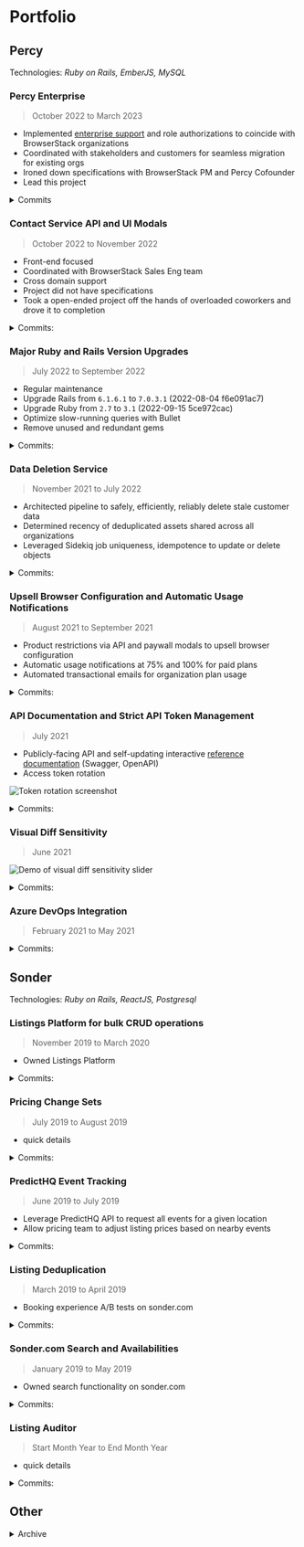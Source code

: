 # Portfolio

## Percy

Technologies: _Ruby on Rails, EmberJS, MySQL_

### Percy Enterprise

> October 2022 to March 2023

- Implemented [enterprise support](https://percy.io/enterprise) and role authorizations to coincide with BrowserStack organizations
- Coordinated with stakeholders and customers for seamless migration for existing orgs
- Ironed down specifications with BrowserStack PM and Percy Cofounder
- Lead this project

<details>
<summary>Commits</summary>

|     | Date       | Hash      | Message                                                                         |
| --- | ---------- | --------- | ------------------------------------------------------------------------------- |
| UI  | 2023-04-04 | 353495930 | Dashboard Redirect Preserves Current Team (#3464)                               |
| API | 2023-03-03 | 1c6641bf9 | Enable Teams for Newly-created Enterprise Organizations                         |
| API | 2023-03-02 | 456256b21 | Calculate Usage Stats by Enterprise Team                                        |
| UI  | 2023-03-02 | d8c790469 | Fix Teams Dropdown for all Dashboard Pages                                      |
| UI  | 2023-02-07 | 0119d3b6b | 10:38:44 -0700 Team Admins should only be Members of other teams/groups (#3337) |
| UI  | 2023-01-13 | 3151fb917 | Dropdown for `visibleOrganizationsInGroup`                                      |
| API | 2022-12-05 | e50c97455 | Implement and consume enterprise `TeamData`                                     |
| API | 2022-10-26 | 7704c4b99 | Migration: Add `enterprise_access` to organizations                             |

</details>

### Contact Service API and UI Modals

> October 2022 to November 2022

- Front-end focused
- Coordinated with BrowserStack Sales Eng team
- Cross domain support
- Project did not have specifications
- Took a open-ended project off the hands of overloaded coworkers and drove it to completion

<details>
<summary>Commits:</summary>

|     | Date       | Hash      | Message                                           |
| --- | ---------- | --------- | ------------------------------------------------- |
| UI  | 2022-11-17 | c610aae0d | Quick Contact Sales modal fixes (#3212)           |
| UI  | 2022-11-16 | 12928daaa | Contact Service Functionality (#3117)             |
| API | 2022-10-07 | 286db71b1 | Better Contact Service API Error Handling (#2853) |
| API | 2022-10-06 | 1935d9ee7 | Contact Service API (#2825)                       |

</details>

### Major Ruby and Rails Version Upgrades

> July 2022 to September 2022

- Regular maintenance
- Upgrade Rails from `6.1.6.1` to `7.0.3.1` (2022-08-04 f6e091ac7)
- Upgrade Ruby from `2.7` to `3.1` (2022-09-15 5ce972cac)
- Optimize slow-running queries with Bullet
- Remove unused and redundant gems

<details>
<summary>Commits:</summary>

|     | Date       | Hash      | Message                                                                  |
| --- | ---------- | --------- | ------------------------------------------------------------------------ |
| API | 2022-09-15 | 5ce972cac | Adopt Ruby 3.1 (#2809)                                                   |
| API | 2022-09-13 | b259326be | Update baseimage to Ruby 3 (#2781)                                       |
| API | 2022-09-12 | d5c66e5e1 | Preparation for Ruby 3 Upgrade (#2747)                                   |
| API | 2022-09-07 | 21f07a8d2 | Update `percy-style` to target Ruby 2.7 syntax (#2786)                   |
| API | 2022-08-26 | 979b7d288 | Update to new Ruby 3 compatible `percy-workloads` gem (#2779)            |
| API | 2022-08-10 | 6ac17fe22 | Serialize precision: nil for tables where datetime precision was not set |
| API | 2022-08-05 | 92980dbf2 | Rails `7.0.3.1` Upgrade (take two) (#2728)                               |
| API | 2022-08-04 | f6e091ac7 | Revert "Upgrade Rails from `6.1.6.1` to `7.0.3.1` (#2715)" (#2727)       |
| API | 2022-08-04 | f14135713 | Upgrade Rails from `6.1.6.1` to `7.0.3.1` (#2715)                        |
| API | 2022-08-02 | 71efc0b01 | Bullet Query Optimizations (#2720)                                       |
| API | 2022-08-02 | 1e033b50d | Add `Bullet.profile` to print_queries helper (#2721)                     |
| API | 2022-08-02 | 82f74377c | use RubyGems `subprocess` gem :gem: (#2722)                              |
| API | 2022-07-29 | 1ec872645 | Add `print_queries` to sql helper (#2711)                                |
| API | 2022-07-29 | 8374fa6fd | Remove unused `scientist` gem (#2714)                                    |
| API | 2022-07-28 | 9cf987e0d | Remove redundant `JSON::Api::Vanilla` gem (#2709)                        |
| API | 2022-07-28 | 688d1bc6c | Remove no longer used stripe gem (#2710)                                 |

</details>

### Data Deletion Service

> November 2021 to July 2022

- Architected pipeline to safely, efficiently, reliably delete stale customer data
- Determined recency of deduplicated assets shared across all organizations
- Leveraged Sidekiq job uniqueness, idempotence to update or delete objects

<details>
<summary>Commits:</summary>

|     | Date       | Hash      | Message                                                                   |
| --- | ---------- | --------- | ------------------------------------------------------------------------- |
| API | 2022-07-14 | ddbbab71d | Delete Associated Comment Threads and Comments (#2670)                    |
| API | 2022-07-13 | e4c1a46b5 | Delete associated Master Snapshot iff deleting latest Snapshot (#2669)    |
| API | 2022-07-12 | b5d007a53 | remove ManifestMigration rake task from cron (#2664)                      |
| API | 2022-07-01 | ecabc5725 | Add `lossy_image` deletion to DeleteImages step (#2648)                   |
| API | 2022-07-01 | 390b1ff25 | Add safeguard for `Google::Cloud::NotFound` error (#2647)                 |
| API | 2022-06-30 | 351933a7a | Remove Auth0 References (#2625)                                           |
| API | 2022-06-29 | 54cfd6b46 | Delete Images Step (#2612)                                                |
| API | 2022-06-16 | 2cb89929  | `resource.uploaded_at` should not affect GCS delete call (#2581)          |
| API | 2022-06-16 | 171ce18e3 | Delete SnapshotResources in bulk (#2582)                                  |
| API | 2022-06-16 | 455a0681b | DeletionService maybe_delete_resource! (#2565)                            |
| API | 2022-06-09 | 0fe5fa441 | fix `sha:` -> `filename:` kwarg in storage_data (#2570)                   |
| API | 2022-06-08 | a0c0c015d | Update percy-storage gem from 1.4.1 to 2.0.5 (#2567)                      |
| API | 2022-06-02 | 68388dc13 | update dev.rake (#2553)                                                   |
| API | 2022-06-02 | b45dc84f1 | Add sidekiq-deletion queue (#2554)                                        |
| API | 2022-05-10 | 99ec80c39 | delete update reused object job (#2488)                                   |
| API | 2022-03-17 | aa67ebd41 | Better Honeycomb Tracing for Object Ledger Service (#2371)                |
| API | 2022-03-12 | 14a3d9795 | Fix zscan return type for flush object ledger (#2359)                     |
| API | 2022-03-11 | 02eecac39 | Fix `OBJECT_TYPES` class variable reference (#2358)                       |
| API | 2022-03-11 | 0b74b6bdb | Decouple Image and Resource Updates + Batch Update Retries (#2337)        |
| API | 2022-03-08 | 9da156854 | Delete bulk segment update job (#2346)                                    |
| API | 2022-03-02 | e77470469 | [UpdateReusedObjects] More Logging and Re-enqueue on Success (#2332)      |
| API | 2022-03-02 | 54d823354 | Delay Cron Timings for Object Ledger Flush (#2323)                        |
| API | 2022-02-22 | 02c3298fb | Batch Object Ledger Flushes (#2294)                                       |
| API | 2022-02-03 | 9f06d8b65 | Object Ledger Service: more Honeycomb logging + update in batches (#2290) |
| API | 2022-01-31 | 3b67a8670 | Object Ledger: Rename Honeycomb Trace + Add `nil` compact (#2284)         |
| API | 2022-01-28 | dec79d941 | Backfill Reused Object Updates (#2215)                                    |
| API | 2022-01-21 | a9f2072d2 | Flush Object Ledger Updates (#2229)                                       |
| API | 2021-12-07 | f310ef40c | Object Ledger Service Touchpoints (#2211)                                 |
| API | 2021-11-10 | 50f870cd5 | Introduce Object Ledger Service (#2205)                                   |
| API | 2021-11-05 | 0c98249f5 | Add development redis instance for object ledger (#2204)                  |

</details>

### Upsell Browser Configuration and Automatic Usage Notifications

> August 2021 to September 2021

- Product restrictions via API and paywall modals to upsell browser configuration
- Automatic usage notifications at 75% and 100% for paid plans
- Automated transactional emails for organization plan usage

<details>
<summary>Commits:</summary>

|     | Date       | Hash      | Message                                                   |
| --- | ---------- | --------- | --------------------------------------------------------- |
| UI  | 2021-09-10 | 691a99d30 | Upsell Browser Configuration to New Orgs                  |
| UI  | 2021-08-16 | e1226f990 | Add note about automatically sending usage notifications  |
| API | 2021-09-10 | 2fec94e0a | Upsell Browser Configuration                              |
| API | 2021-08-24 | 0255ac546 | Bulk project browser creation/deletion as paid features   |
| API | 2021-08-16 | 03176c5e1 | Automatic usage notifications                             |
| API | 2021-08-04 | dc334358d | Endpoints for bulk ProjectBrowserTarget creation/deletion |

</details>

### API Documentation and Strict API Token Management

> July 2021

- Publicly-facing API and self-updating interactive [reference documentation](https://www.browserstack.com/docs/percy/api-reference/authentication) (Swagger, OpenAPI)
- Access token rotation

![Token rotation screenshot](./images/access-token-rotation.png)

<details>
<summary>Commits:</summary>

|     | Date       | Hash      | Message                                              |
| --- | ---------- | --------- | ---------------------------------------------------- |
| API | 2021-07-22 | d055a301e | Migration for backfilling readonly tokens            |
| UI  | 2021-07-20 | e988a01fe | Expose ReadOnly token in UI                          |
| API | 2021-07-20 | bc8476b86 | API Documentation with rswag                         |
| API | 2021-07-06 | db600e01d | [Public API] Add Support for Project ReadOnly Tokens |

</details>

### Visual Diff Sensitivity

> June 2021

![Demo of visual diff sensitivity slider](./images/diff-sensitivity.gif)

<details>
<summary>Commits:</summary>

|     | Date       | Hash      | Message                                                  |
| --- | ---------- | --------- | -------------------------------------------------------- |
| UI  | 2021-06-09 | 1a36792c8 | Remove Diff Sensitivity Feature Flag                     |
| UI  | 2021-06-04 | 3ab5f5278 | Visual Diff Sensitivity                                  |
| API | 2021-06-07 | 20c9e5500 | Do not update Diff Sensitivity if already a custom value |
| API | 2021-06-04 | aadccfe93 | Update Project Fuzz Factor with Diff Sensitivity         |

</details>

### Azure DevOps Integration

> February 2021 to May 2021

<details>
<summary>Commits:</summary>

|     | Date       | Hash      | Message                                                          |
| --- | ---------- | --------- | ---------------------------------------------------------------- |
| UI  | 2021-05-18 | ac529a6dc | Azure DevOps Launch                                              |
| API | 2021-04-27 | d505367ed | Better Handle Azure DevOps Errors (#1914)                        |
| API | 2021-03-31 | 034cb8ca5 | Add Pagination to Azure DevOps (#1902)                           |
| API | 2021-03-30 | b95b570c9 | Update Azure DevOps Pull Request Cassettes (#1900)               |
| API | 2021-03-30 | d465581d0 | Azure DevOps Commit Status Update Services (#1899)               |
| API | 2021-03-26 | 6929ab51c | Azure DevOps Pull Request Service (#1898)                        |
| API | 2021-03-25 | e91a26fd4 | update ADO cassettes to fix changed repo name (#1895)            |
| API | 2021-03-25 | 87005baf8 | Azure DevOps Repo Service (#1887)                                |
| API | 2021-03-19 | 84fbecf43 | Azure DevOps Service Setup (#1877)                               |
| UI  | 2021-03-10 | 361dbdf67 | Azure DevOps Integration                                         |
| API | 2021-02-18 | d17c1ea31 | db migration to add azure devops to version_control_integrations |

</details>

## Sonder

Technologies: _Ruby on Rails, ReactJS, Postgresql_

### Listings Platform for bulk CRUD operations

> November 2019 to March 2020

- Owned Listings Platform

<details>
<summary>Commits:</summary>

|     | Date                      | Hash     | Message                                                                |
| --- | ------------------------- | -------- | ---------------------------------------------------------------------- |
|     | 2020-03-20 19:21:17 -0700 | 034610a1 | reset min-los bound                                                    |
|     | 2020-03-20 17:19:20 -0700 | 5a890624 | [COVID19] Change min LOS to 30 (#1529)                                 |
|     | 2020-03-20 16:19:17 -0700 | 71a30269 | simplify logic and reduce hits to Flipper db (#1527)                   |
|     | 2020-03-20 15:56:41 -0700 | 2005c869 | [COVID19] Cap Homeaway Min LOS to 28 days max (#1525)                  |
|     | 2020-03-20 14:12:03 -0700 | da9bc751 | Time.today to Time.current (#1524)                                     |
|     | 2020-03-20 13:16:52 -0700 | 323f94d1 | [COVID19] Cap Airbnb minimum_stay_length to 28 days (#1522)            |
|     | 2020-03-18 11:08:47 -0700 | 0ed5b721 | Log Listable Upsert Errors (#1492)                                     |
|     | 2020-03-17 19:28:54 -0700 | 981239bb | [LP] Automatically create L1 listings when creating collection (#1486) |
|     | 2020-03-17 14:39:15 -0700 | b98058a3 | add channel booking id to COVID refund log (#1512)                     |
|     | 2020-03-17 13:33:37 -0700 | 45197954 | Add covid19 condition for processing airbnb cancellations (#1511)      |
|     | 2020-03-13 09:59:14 -0700 | 7d7acd8d | Add CUF Spaces to Listable (#1494)                                     |
|     | 2020-03-09 16:09:25 -0700 | 0f3aeffe | increase LOS Discount upper bound (#1482)                              |
|     | 2020-03-03 16:57:25 -0800 | fc3a6f31 | Add migration for new unit amenity fields on Listable (#1471)          |
|     | 2020-03-03 14:44:15 -0800 | 460362c3 | Migration to Add Building Fields to Listable (#1470)                   |
|     | 2020-02-27 17:27:49 -0800 | d61f9a97 | redirect requests to units to respective listable (#1459)              |
|     | 2020-02-27 14:02:29 -0800 | 71529b2f | [LP] Batch Update Homeaway Descriptions (#1456)                        |
|     | 2020-02-27 13:43:52 -0800 | 2760d5b2 | [LP] Show List on Homeaway Button (take-two) (#1450)                   |
|     | 2020-02-25 17:50:45 -0800 | 621ad935 | add internal/external listing links to listable view (#1448)           |
|     | 2020-02-25 17:39:41 -0800 | f6e69016 | Add availability serializer (#1449)                                    |
|     | 2020-02-25 14:23:18 -0800 | 34920efe | [LP] Beautify collection availabilities (#1444)                        |
|     | 2020-02-24 19:40:02 -0800 | 2ecd3f6c | [LP] Listable Details Page + Create Homeaway Listing (#1429)           |
|     | 2020-02-21 11:11:02 -0800 | 7dbb943f | Fix LP namespacing for Listings::Bookingcom (#1435)                    |
|     | 2020-02-21 10:32:59 -0800 | 082c4b0d | [LP] Delay synchronous upsert, enforce channel_name as job_id (#1434)  |
|     | 2020-02-21 06:40:47 -0800 | 17deb7a8 | Update yarn.lock file (#1431)                                          |
|     | 2020-02-20 18:06:15 -0800 | c9e02f81 | [LP] Realtime synchronous listing upserts (#1426)                      |
|     | 2020-02-19 12:33:38 -0800 | aad8fed7 | Decrease expedia listing audit batch size (#1422)                      |
|     | 2020-02-18 15:50:25 -0800 | 132c8e59 | [LP] Fix short description field (#1419)                               |
|     | 2020-02-11 16:00:46 -0800 | c7350598 | [LP] Allow search for early listed listables (#1408)                   |
|     | 2020-02-05 18:13:48 -0800 | 039aef7a | One Night Stay Applicable on Collection Details (#1396)                |
|     | 2020-01-31 15:59:11 -0800 | 3dc8d30b | fix collection status toggle (#1391)                                   |
|     | 2020-01-31 10:53:41 -0800 | 50a16ef7 | Fix Payload Button Double Render (#1388)                               |
|     | 2020-01-29 18:13:04 -0800 | 339e9591 | Primary Collection dropdown for New/Edit Listings (#1378)              |
|     | 2020-01-27 13:23:59 -0800 | 63444ec1 | Primary Collection Migration (#1375)                                   |
|     | 2020-01-23 17:57:45 -0800 | 7248577f | Delay LOS price factor job by 5 seconds (#1370)                        |
|     | 2020-01-23 17:53:59 -0800 | 738eeaf0 | [LP] Alert on Bad Collection Creation and Edit (#1372)                 |
|     | 2020-01-17 18:27:53 -0800 | cfbb7b92 | [LP] Display Modals on the Listings Platform (#1363)                   |
|     | 2020-01-10 18:49:40 -0800 | 89693084 | [LP] Expose Expedia property status check (#1351)                      |
|     | 2020-01-10 15:59:42 -0800 | 56781aa3 | [LP] Select Primary Listable for Collection (#1349)                    |
|     | 2020-01-08 15:25:39 -0800 | b90495ca | Allow selection of primary listable on a collection (#1345)            |
|     | 2020-01-07 15:08:48 -0800 | 14cf311d | [LP] Filter out inactive listings from listable search (#1336)         |
|     | 2020-01-06 17:15:49 -0800 | f28d902c | Fix Listable LOS discount job callback (#1337)                         |
|     | 2020-01-06 11:33:52 -0800 | 5fdac225 | Newly Created Listables Should Respect LOS City Discounts (#1270)      |
|     | 2019-12-20 16:04:32 -0800 | bedc6496 | Make property type editable for Expedia and Bookingcom (#1331)         |
|     | 2019-11-27 12:46:48 -0800 | 4792652a | [LP] Publish listing to CUF (#1290)                                    |
|     | 2019-11-26 14:05:28 -0800 | e8d0381b | Present Unique Listing and Collection Photos (#1287)                   |
|     | 2019-11-26 14:05:13 -0800 | b6db730c | Only relist Homeaway listings on another account (#1285)               |
|     | 2019-11-14 16:01:57 -0700 | 1ea1eea4 | Relist Homeaway/VRBO Listings (#1230)                                  |

Supporting commits in monolith repo

|     | Date                      | Hash       | Message                                                               |
| --- | ------------------------- | ---------- | --------------------------------------------------------------------- |
|     | 2020-03-12 15:55:24 -0700 | 10d1318549 | good suggestions, hound! 👍🏾                                           |
|     | 2020-03-12 15:48:27 -0700 | ddc5064073 | include new building change for restaurant_in_building                |
|     | 2020-03-12 15:47:53 -0700 | 27ada3a99e | upsert Cuf::Space fields                                              |
|     | 2020-03-06 17:27:10 -0800 | 159ca7fcc2 | add strangely named room_id and rate_id                               |
|     | 2020-03-06 14:21:51 -0800 | e30f2ec049 | only return first booking result for external id                      |
|     | 2020-03-06 14:02:12 -0800 | 85b48b4de3 | return actual HTML objects                                            |
|     | 2020-03-06 12:48:00 -0800 | 2b15e8a36b | use inquiry decorator                                                 |
|     | 2020-03-06 11:40:46 -0800 | 381d86412c | display OTA info on Inquiry view in the BEN                           |
|     | 2020-03-05 20:22:42 -0800 | 2ab296d5d1 | button resurfaced in the merge. removing again                        |
|     | 2020-03-04 14:31:11 -0800 | c7fd4ac40c | only show buttons if have distribution role                           |
|     | 2020-03-03 15:31:37 -0800 | 25604cb666 | upsert new building amenities                                         |
|     | 2020-03-03 12:56:12 -0800 | 70886e474d | rename field to match building attribute                              |
|     | 2020-03-02 16:21:06 -0800 | 4f30237482 | reduncancy department of redundancy                                   |
|     | 2020-03-02 14:04:18 -0800 | 277849e134 | missing field from another PR (#9747)                                 |
|     | 2020-03-02 13:26:55 -0800 | a92f1d39dc | better separation of fields                                           |
|     | 2020-03-02 13:23:21 -0800 | cdc933f0ee | add building and hotel fields to listable upsert                      |
|     | 2020-02-27 17:33:57 -0800 | 8fa4bab492 | change OTA link, remove deprecation warning                           |
|     | 2020-02-25 10:42:25 -0800 | e4181c6d2b | Revise CUF link deprecation message                                   |
|     | 2020-02-25 10:41:47 -0800 | d3c9d5206d | change Validate button to GET rather than POST to match OTA links     |
|     | 2020-02-24 19:49:54 -0800 | 1ef7bee745 | 🐕                                                                    |
|     | 2020-02-24 19:44:24 -0800 | 2a4f91fde8 | add View OTA Links button/link                                        |
|     | 2020-02-24 19:43:51 -0800 | 7277c47e69 | deprecate CUF OTA channel links                                       |
|     | 2020-02-20 16:00:56 -0800 | 455137b6d2 | actually remove the button                                            |
|     | 2020-02-20 14:33:09 -0800 | 7476f469e5 | remove List on Homeaway button from CUF                               |
|     | 2020-02-03 08:22:57 -0800 | 9465270dcb | [CUF] Remove OTA channel buttons (#9598)                              |
|     | 2020-01-16 16:12:31 -0800 | be64dd9386 | Stop Erroneous Unit Upserts (#9452)                                   |
|     | 2020-01-06 11:53:02 -0800 | fc55464c7c | Make listable upsert synchronous in the CUF and display error (#9291) |
|     | 2019-12-20 15:32:29 -0800 | 31d74bed3c | allow upsert empty array of channels (#9264)                          |
|     | 2019-12-19 17:07:02 -0800 | d019a52756 | Validate Units before upserting to Listings (#8864)                   |
|     | 2019-11-25 17:35:50 -0700 | 80565b9b3f | Add CUF validations for LTR and Min                                   |

</details>

### Pricing Change Sets

> July 2019 to August 2019

- quick details

<details>
<summary>Commits:</summary>

|       | Date                      | Hash       | Message                                                              |
| ----- | ------------------------- | ---------- | -------------------------------------------------------------------- |
|       | 2019-08-14 13:38:49 -0700 | d24085c    | Change Sets Revert Revert (#327)                                     |
|       | 2019-08-01 09:51:32 -0700 | a3f43a6    | Revert "Apply and Commit Change Sets to PriceCalendar (#265)" (#321) |
|       | 2019-07-31 19:27:52 -0700 | a88fe81    | attempt at sticky price editor (#319)                                |
| Rails | 2019-08-01 09:27:17 -0700 | 24fb98dd68 | Correct change set value field from int to decimal (#7372)           |
| Rails | 2019-07-31 18:38:14 -0700 | 6ef3914162 | Ensure Change Set prices abide by min and max price rules (#7281)    |
|       | 2019-07-31 19:11:28 -0700 | f1a5550    | Apply and Commit Change Sets to PriceCalendar (#265)                 |
|       | 2019-07-22 15:48:38 -0700 | 3157265    | fix off-by-one PriceCalendar blended row calculation (#317)          |
|       | 2019-07-10 17:06:03 -0700 | 740a9c2    | column OccupancyRate respects day of week filter (#296)              |
|       | 2019-06-28 16:24:44 -0700 | 8af9312    | Events Feed for Compression Nights (#293)                            |
|       | 2019-06-20 11:49:37 -0700 | 57a5ace    | add RMP_USERNAME and RMP_PASSWORD to app.json (#270)                 |
|       | 2019-06-17 15:14:19 -0700 | 1808bcf    | Decouple UnitDatePricing from PriceCalendar (#262)                   |
|       | 2019-05-30 12:25:17 -0700 | 349a0cf    | Visually distinguish weekends and employee bookings (#255)           |
|       | 2019-05-29 17:30:04 -0700 | c92aa31    | Break Out Dashboard Components into respective Cards (#243)          |
|       | 2019-05-24 19:47:44 -0700 | cc1d89b    | Add day of week filter for PriceCalendar (#235)                      |

</details>

### PredictHQ Event Tracking

> June 2019 to July 2019

- Leverage PredictHQ API to request all events for a given location
- Allow pricing team to adjust listing prices based on nearby events

<details>
<summary>Commits:</summary>

|     | Date                      | Hash    | Message                                       |
| --- | ------------------------- | ------- | --------------------------------------------- |
|     | 2019-07-19 19:26:28 -0700 | b86b55c | Request all PredictHQ API page results (#310) |
|     | 2019-07-02 15:52:10 -0700 | 5f33700 | add PREDICT_HQ_SECRET to app.json (#298)      |

</details>

### Listing Deduplication

> March 2019 to April 2019

- Booking experience A/B tests on sonder.com

<details>
<summary>Commits:</summary>

|     | Date                      | Hash       | Message                                                                                          |
| --- | ------------------------- | ---------- | ------------------------------------------------------------------------------------------------ |
|     | 2019-04-12 09:40:29 -0700 | 6c91dc0e2e | fix dedupe regular expression matching on hyphens in ad_name adjective (#6468)                   |
|     | 2019-04-05 13:06:50 -0700 | 4849ad3561 | more robust regex logic for hiding ad_name extensions (#6445)                                    |
|     | 2019-04-05 09:09:40 -0700 | f97ede912e | fix hyphenation on search results (#6443)                                                        |
|     | 2019-04-04 17:22:36 -0700 | 4099315dd4 | fix ad names with hyphens in dedupe test (#6442)                                                 |
|     | 2019-04-03 15:01:37 -0700 | 132b757338 | launch Denver on sonder.com 🌇 (#6428)                                                           |
|     | 2019-04-03 12:24:48 -0700 | 70271e4c3f | [sondercom] dedupe listings by showing only one of any available listings per collection (#6290) |

</details>

### Sonder.com Search and Availabilities

> January 2019 to May 2019

- Owned search functionality on sonder.com

<details>
<summary>Commits:</summary>

|     | Date                      | Hash       | Message                                                                                        |
| --- | ------------------------- | ---------- | ---------------------------------------------------------------------------------------------- |
|     | 2019-05-09 10:46:50 -0700 | 0e0341110d | redirect to not_found when user tries to view an invalid unit_id (#6661)                       |
|     | 2019-05-01 16:34:57 -0700 | e2de94f9cd | fix max-width of booking bar elements for search page on iPad (#6649)                          |
|     | 2019-05-01 15:07:04 -0700 | 3ddae94bfd | [sondercom] change session cookie expiry to 14 days (#6642)                                    |
|     | 2019-04-30 14:09:11 -0700 | 8db9d6f31b | Fix inconsistent specs from A/B tests (#6638)                                                  |
|     | 2019-04-29 12:02:56 -0700 | c83317448c | [sondercom] Persistent Booking Bar A/B Test (#6583)                                            |
|     | 2019-04-18 14:46:23 -0700 | 21aaab0783 | [sondercom] Prevent Viewing Past Availabilites (#6531)                                         |
|     | 2019-04-15 17:23:57 -0700 | e5e908b404 | fix booking confirmation partial (#6508)                                                       |
|     | 2019-04-15 11:17:33 -0700 | 9e3a01d793 | prevent allowing booking confirmation email if booking not chargable (#6500)                   |
|     | 2019-04-12 17:14:01 -0700 | 3fb8a0107a | limit availabilities on unit listing view to 18 months (#6493)                                 |
|     | 2019-03-28 08:03:45 -0700 | d583b70343 | Fix issue where payments are rejected past 6pm for same-day bookings (#6363)                   |
|     | 2019-03-07 11:59:43 -0800 | 47c8b5fdc6 | [sondercom] Prevent booking in the past + useful inquiry failure message (#6221)               |
|     | 2019-03-06 19:42:36 -0800 | d4c497ca54 | fix clockwork skipping OTA::Availabilities::UpsertAllUnitsWorker job (#6222)                   |
|     | 2019-02-26 12:09:23 -0800 | 86e0727ff3 | replace booking with lease_inquiry for GTM event tracking (#6140)                              |
|     | 2019-02-25 19:30:40 -0800 | 3e5f6c183d | Added additional tracking data for GTM events (#6133)                                          |
|     | 2019-02-22 14:25:02 -0800 | 3d0f109c14 | Add Unique Neighborhood Content and Additional Parking Details (#6106)                         |
|     | 2019-02-20 11:14:29 -0800 | 3521db084b | Remove non-bookable units from search (#6087)                                                  |
|     | 2019-02-16 12:21:26 -0800 | 42027dce8d | remove employee from carousel (#6072)                                                          |
|     | 2019-02-13 12:08:24 -0800 | 9e7ca35c04 | Only enforce inquiry validation if booked through sonder.com (#6038)                           |
|     | 2019-02-11 14:13:54 -0800 | f6b30a769a | fix tests broken by enforcing unit night stay (#6014)                                          |
|     | 2019-02-11 11:54:34 -0700 | 3d79b5efad | Enforce Max Night Stay on Sonder.com (#5950)                                                   |
|     | 2019-02-08 14:53:02 -0800 | 103cf6bdc5 | add SonderEmployee to Guest Reason Stay on inquiry (#6002)                                     |
|     | 2019-02-06 15:25:13 -0800 | 864bb18008 | [GTM][GA][SEO] Add additional tracking parameters to booking confirmation and searches (#5985) |
|     | 2019-02-06 13:46:32 -0800 | a3f5daae55 | add clause to sonder terms of service for background checks (#5988)                            |
|     | 2019-01-25 13:04:22 -0800 | 72c0780bdb | Hide units not yet bookable from search results (#5809)                                        |
|     | 2019-01-22 17:05:15 -0800 | 39335f0446 | lower floor on nightly rates in Rome to increase demand (#5906)                                |
|     | 2019-01-16 17:25:59 -0800 | de26153bce | Remove stay_type from city links on homepage (#5875)                                           |
|     | 2019-01-15 16:46:58 -0800 | 8932520514 | [sondercom] Support Max Night on Sonder.com (#5848)                                            |
|     | 2019-01-08 17:19:38 -0800 | 0439bdf499 | Adjust NYC price discount to 0% weekly and 10% monthly (#5815)                                 |
|     | 2019-01-07 12:44:12 -0800 | 99424516af | Add upsert listing button to CUF (#5681)                                                       |

</details>

### Listing Auditor

> Start Month Year to End Month Year

- quick details

<details>
<summary>Commits:</summary>

|     | Date                      | Hash     | Message                                                                         |
| --- | ------------------------- | -------- | ------------------------------------------------------------------------------- |
|     | 2019-11-08 14:48:11 -0700 | 6b2d3653 | [LP][Auditor] Expose Auditor Results on LP (#1243)                              |
|     | 2019-11-07 18:11:19 -0700 | fbd7edbf | [LP][Auditor] Auditor Report Generation and Upload to S3 (#1241)                |
|     | 2019-10-28 14:11:37 -0700 | c6c18ec5 | generate audit report and upload to S3                                          |
|     | 2019-10-22 13:50:40 -0700 | 957743b4 | quick fixes to isolated LP issues (#1219)                                       |
|     | 2019-10-21 17:54:29 -0700 | 96a957d3 | Fix nil pointer for collection view in LP (#1217)                               |
|     | 2019-10-21 16:15:18 -0700 | 85f2cbc0 | LP Enhancements (Balcony/Terrace in Expedia Collection Names) (#1214)           |
|     | 2019-10-21 16:08:37 -0700 | 987d2d8a | Upsert airbnb listings for city on LOS discount update (#1194)                  |
|     | 2019-10-09 14:24:31 -0700 | 296d4038 | [LP] Listing Platform UI Enhancements (#1174)                                   |
|     | 2019-10-06 14:05:55 -0700 | 84a2fdc4 | [Auditor] Audit Airbnb Collections (RoomTypes) (#1165)                          |
|     | 2019-10-04 18:49:53 -0700 | b6395b32 | Add table of city discounts to LOS tool (#1170)                                 |
|     | 2019-10-04 16:16:30 -0700 | cb85e352 | [Auditor] Scale back listing auditor threads, fix AuditorRun.create! (#1164)    |
|     | 2019-10-03 01:01:35 -0700 | 97589e7b | [Auditor] Filter out RoomTypes and RatePlans for deactivated listings (#1155)   |
|     | 2019-09-30 23:55:37 -0700 | b759f5fb | [Auditor] Concurrently Audit RoomTypes and Rate Plans (#1119)                   |
|     | 2019-09-28 18:09:22 -0700 | b526c596 | LOS support for various city names (#1138)                                      |
|     | 2019-09-27 18:41:11 -0700 | 11e01622 | Undo city name normalization in LOS discount tool (#1137)                       |
|     | 2019-09-27 16:10:14 -0700 | c382dec1 | Frontend for OTA LOS discount (#1130)                                           |
|     | 2019-09-11 16:21:57 -0700 | 2c7a0c20 | [Auditor] Bookingcom Live Status Auditor (#1088)                                |
|     | 2019-09-10 12:10:35 -0700 | c65a1dd4 | [Auditor] Add Expedia Live Status and datadog stats to listing auditor (#1066)  |
|     | 2019-09-07 16:10:59 -0700 | f716d338 | Remove foreign key to listings on listing audit flag, make non-nullable (#1073) |
|     | 2019-09-06 17:38:29 -0700 | 2cb07d92 | hotfix for pre-existing foreign key (#1072)                                     |
|     | 2019-09-05 15:51:00 -0700 | 13339f99 | Listing Auditor Refresh (#1058)                                                 |

</details>

## Other

<details>
<summary>Archive</summary>

### LendUp

- Account Management Service
  - Clock Service
  - Interest Policy
- Loan Origination Workflow

### HotPads

- Reputation Service

### SPARTA

- VM Imaging System Automation
</details>
